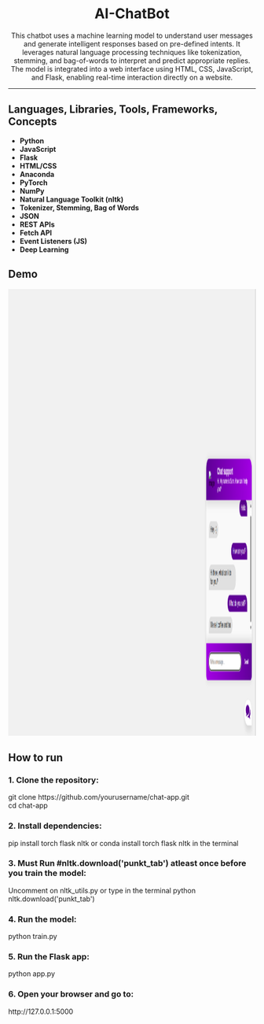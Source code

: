 <h1 align="center" >AI-ChatBot</h1>

<p align="center">
This chatbot uses a machine learning model to understand user messages and generate intelligent responses based on pre-defined intents. It leverages natural language processing techniques like tokenization, stemming, and bag-of-words to interpret and predict appropriate replies. The model is integrated into a web interface using HTML, CSS, JavaScript, and Flask, enabling real-time interaction directly on a website.
</p>

---

<h2>Languages, Libraries, Tools, Frameworks, Concepts</h2>

- **Python**
- **JavaScript**
- **Flask**
- **HTML/CSS**
- **Anaconda** 
- **PyTorch**
- **NumPy**  
- **Natural Language Toolkit (nltk)**  
- **Tokenizer, Stemming, Bag of Words**
- **JSON**  
- **REST APIs**
- **Fetch API**  
- **Event Listeners (JS)**
- **Deep Learning**  


<h2>Demo</h2>
<img width="1906" height="908" alt="image" src="https://github.com/shafiq33/AI-ChatBot/blob/master/demo.png" />

<h2>How to run</h2>
  <h3>1. Clone the repository:</h3> 
   git clone https://github.com/yourusername/chat-app.git <br>
   cd chat-app

<h3>2. Install dependencies:</h3>
pip install torch flask nltk or conda install torch flask nltk in the terminal

<h3>3. Must Run #nltk.download('punkt_tab') atleast once before you train the model:</h3>
   Uncomment on nltk_utils.py or type in the terminal python nltk.download('punkt_tab')

<h3>4. Run the model:</h3>
   python train.py
   
<h3>5. Run the Flask app:</h3>
   python app.py

<h3>6. Open your browser and go to:</h3>
   http://127.0.0.1:5000
